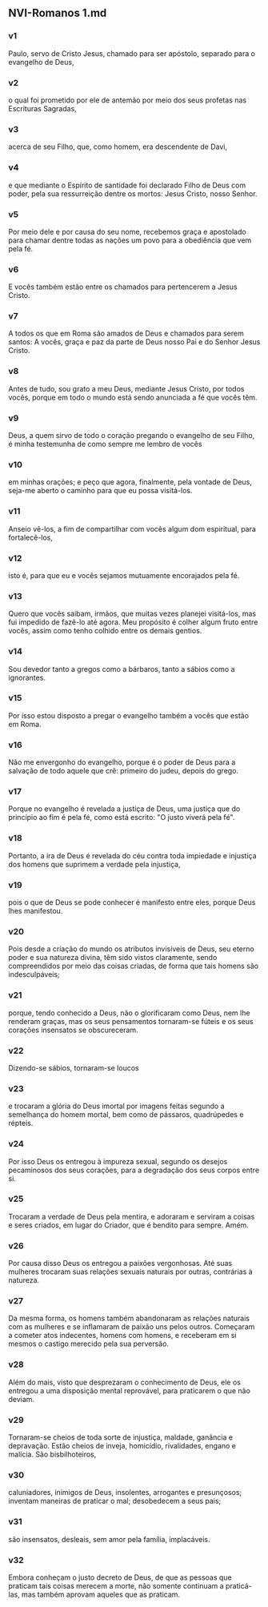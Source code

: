 ## NVI-Romanos 1.md
### v1
 Paulo, servo de Cristo Jesus, chamado para ser apóstolo, separado para o evangelho de Deus,
### v2
 o qual foi prometido por ele de antemão por meio dos seus profetas nas Escrituras Sagradas,
### v3
 acerca de seu Filho, que, como homem, era descendente de Davi,
### v4
 e que mediante o Espírito de santidade foi declarado Filho de Deus com poder, pela sua ressurreição dentre os mortos: Jesus Cristo, nosso Senhor.
### v5
 Por meio dele e por causa do seu nome, recebemos graça e apostolado para chamar dentre todas as nações um povo para a obediência que vem pela fé.
### v6
 E vocês também estão entre os chamados para pertencerem a Jesus Cristo.
### v7
 A todos os que em Roma são amados de Deus e chamados para serem santos: A vocês, graça e paz da parte de Deus nosso Pai e do Senhor Jesus Cristo.
### v8
 Antes de tudo, sou grato a meu Deus, mediante Jesus Cristo, por todos vocês, porque em todo o mundo está sendo anunciada a fé que vocês têm.
### v9
 Deus, a quem sirvo de todo o coração pregando o evangelho de seu Filho, é minha testemunha de como sempre me lembro de vocês
### v10
 em minhas orações; e peço que agora, finalmente, pela vontade de Deus, seja-me aberto o caminho para que eu possa visitá-los.
### v11
 Anseio vê-los, a fim de compartilhar com vocês algum dom espiritual, para fortalecê-los,
### v12
 isto é, para que eu e vocês sejamos mutuamente encorajados pela fé.
### v13
 Quero que vocês saibam, irmãos, que muitas vezes planejei visitá-los, mas fui impedido de fazê-lo até agora. Meu propósito é colher algum fruto entre vocês, assim como tenho colhido entre os demais gentios.
### v14
 Sou devedor tanto a gregos como a bárbaros, tanto a sábios como a ignorantes.
### v15
 Por isso estou disposto a pregar o evangelho também a vocês que estão em Roma.
### v16
 Não me envergonho do evangelho, porque é o poder de Deus para a salvação de todo aquele que crê: primeiro do judeu, depois do grego.
### v17
 Porque no evangelho é revelada a justiça de Deus, uma justiça que do princípio ao fim é pela fé, como está escrito: "O justo viverá pela fé".
### v18
 Portanto, a ira de Deus é revelada do céu contra toda impiedade e injustiça dos homens que suprimem a verdade pela injustiça,
### v19
 pois o que de Deus se pode conhecer é manifesto entre eles, porque Deus lhes manifestou.
### v20
 Pois desde a criação do mundo os atributos invisíveis de Deus, seu eterno poder e sua natureza divina, têm sido vistos claramente, sendo compreendidos por meio das coisas criadas, de forma que tais homens são indesculpáveis;
### v21
 porque, tendo conhecido a Deus, não o glorificaram como Deus, nem lhe renderam graças, mas os seus pensamentos tornaram-se fúteis e os seus corações insensatos se obscureceram.
### v22
 Dizendo-se sábios, tornaram-se loucos
### v23
 e trocaram a glória do Deus imortal por imagens feitas segundo a semelhança do homem mortal, bem como de pássaros, quadrúpedes e répteis.
### v24
 Por isso Deus os entregou à impureza sexual, segundo os desejos pecaminosos dos seus corações, para a degradação dos seus corpos entre si.
### v25
 Trocaram a verdade de Deus pela mentira, e adoraram e serviram a coisas e seres criados, em lugar do Criador, que é bendito para sempre. Amém.
### v26
 Por causa disso Deus os entregou a paixões vergonhosas. Até suas mulheres trocaram suas relações sexuais naturais por outras, contrárias à natureza.
### v27
 Da mesma forma, os homens também abandonaram as relações naturais com as mulheres e se inflamaram de paixão uns pelos outros. Começaram a cometer atos indecentes, homens com homens, e receberam em si mesmos o castigo merecido pela sua perversão.
### v28
 Além do mais, visto que desprezaram o conhecimento de Deus, ele os entregou a uma disposição mental reprovável, para praticarem o que não deviam.
### v29
 Tornaram-se cheios de toda sorte de injustiça, maldade, ganância e depravação. Estão cheios de inveja, homicídio, rivalidades, engano e malícia. São bisbilhoteiros,
### v30
 caluniadores, inimigos de Deus, insolentes, arrogantes e presunçosos; inventam maneiras de praticar o mal; desobedecem a seus pais;
### v31
 são insensatos, desleais, sem amor pela família, implacáveis.
### v32
 Embora conheçam o justo decreto de Deus, de que as pessoas que praticam tais coisas merecem a morte, não somente continuam a praticá-las, mas também aprovam aqueles que as praticam.
